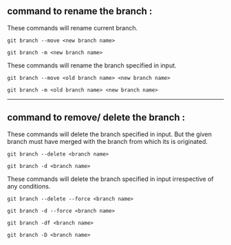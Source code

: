 ## command to rename the branch :

These commands will rename current branch.

```
git branch --move <new branch name>
```
```
git branch -m <new branch name>
```

These commands will rename the branch specified in input.

```
git branch --move <old branch name> <new branch name>
```
```
git branch -m <old branch name> <new branch name>
```


_________________________________________________________________________________________________________________________________________



## command to remove/ delete the branch :

These commands will delete the branch specified in input. But the given branch must have merged with the branch from which its is originated.

```
git branch --delete <branch name>
```
```
git branch -d <branch name>
```

These commands will delete the branch specified in input irrespective of any conditions.

```
git branch --delete --force <branch name>
```
```
git branch -d --force <branch name>
```
```
git branch -df <branch name>
```
```
git branch -D <branch name>
```
